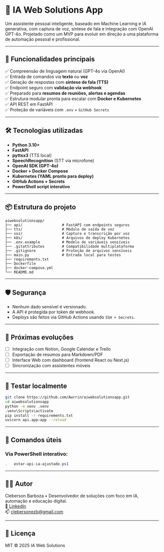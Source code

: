 
# 🧠 IA Web Solutions App

Um assistente pessoal inteligente, baseado em Machine Learning e IA generativa, com captura de voz, síntese de fala e integração com OpenAI GPT-4o. Projetado como um MVP para evoluir em direção a uma plataforma de automação pessoal e profissional.

---

## 🚀 Funcionalidades principais

✅ Compreensão de linguagem natural (GPT-4o via OpenAI)  
✅ Entrada de comandos via **texto** ou **voz**  
✅ Geração de respostas com **síntese de fala (TTS)**  
✅ Endpoint seguro com **validação via webhook**  
✅ Preparado para **resumos de reuniões, alertas e agendas**  
✅ Estrutura modular pronta para escalar com **Docker e Kubernetes**  
✅ API REST em FastAPI  
✅ Proteção de variáveis com `.env` + `GitHub Secrets`

---

## 🛠️ Tecnologias utilizadas

- **Python 3.10+**
- **FastAPI**
- **pyttsx3** (TTS local)
- **SpeechRecognition** (STT via microfone)
- **OpenAI SDK (GPT-4o)**
- **Docker + Docker Compose**
- **Kubernetes (YAML pronto para deploy)**
- **GitHub Actions + Secrets**
- **PowerShell script interativo**

---

## 📦 Estrutura do projeto

```
aiwebsolutionsapp/
├── api/                  # FastAPI com endpoints seguros
├── tts/                  # Módulo de saída de voz
├── voz/                  # Captura e transcrição por voz
├── k8s/                  # Arquivos de deploy Kubernetes
├── .env.example          # Modelo de variáveis sensíveis
├── .gitattributes        # Compatibilidade multiplataforma
├── .gitignore            # Proteção de arquivos sensíveis
├── main.py               # Entrada local para testes
├── requirements.txt
├── Dockerfile
├── docker-compose.yml
└── README.md
```

---

## 🛡️ Segurança

- Nenhum dado sensível é versionado.
- A API é protegida por token de webhook.
- Deploys são feitos via GitHub Actions usando `SSH + Secrets`.

---

## 🧠 Próximas evoluções

- [ ] Integração com Notion, Google Calendar e Trello  
- [ ] Exportação de resumos para Markdown/PDF  
- [ ] Interface Web com dashboard (frontend React ou Next.js)  
- [ ] Sincronização com assistentes móveis

---

## 🧪 Testar localmente

```bash
git clone https://github.com/Awrrin/aiwebsolutionsapp.git
cd aiwebsolutionsapp
python -m venv .venv
.venv\Scripts\activate
pip install -r requirements.txt
uvicorn api.app:app --reload
```

---

## 📢 Comandos úteis

### Via PowerShell interativo:

```powershell
.	estar-api-ia-ajustado.ps1
```

---

## 👨‍💻 Autor

Cleberson Barboza • Desenvolvedor de soluções com foco em IA, automação e educação digital.  
🔗 [LinkedIn](https://linkedin.com/in/clebersonezb)  
📫 clebersonezb@gmail.com

---

## 📜 Licença

MIT © 2025 IA Web Solutions

